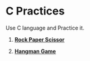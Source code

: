 # C Practices

Use C language and Practice it.

1. **[Rock Paper Scissor](rock-paper-scissor/README.md)**

2. **[Hangman Game](hangman-game/README.md)**
